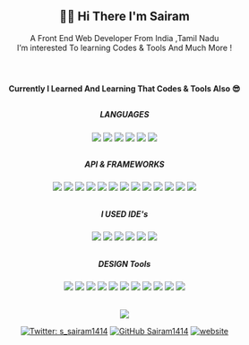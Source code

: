   <header>
  <h2 align="center" > 🤘🏻 Hi There I'm Sairam </h2>
  <p align="center">A Front End Web Developer From India ,Tamil Nadu<br>
I’m interested To learning Codes & Tools And Much More ! </p> 
  </header>
  <div align="center">
  <h4>Currently I Learned And Learning That Codes & Tools Also 😎</h4>

  ## <h5> LANGUAGES </h5> 

<img src="https://img.shields.io/badge/HTML5-E34F26?style=for-the-badge&logo=html5&logoColor=white">
<img src="https://img.shields.io/badge/CSS3-1572B6?style=for-the-badge&logo=css3&logoColor=white">
<img src="https://img.shields.io/badge/JavaScript-323330?style=for-the-badge&logo=javascript&logoColor=F7DF1E">
<img src="https://img.shields.io/badge/json-5E5C5C?style=for-the-badge&logo=json&logoColor=white">
<img src="https://img.shields.io/badge/PHP-777BB4?style=for-the-badge&logo=php&logoColor=white">
<img src="https://img.shields.io/badge/MySQL-005C84?style=for-the-badge&logo=mysql&logoColor=white">
<!--   <code><img height="45" src="https://static.javatpoint.com/htmlpages/images/html-tutorial.png"></code>
  <code><img height="48" src="https://static.javatpoint.com/csspages/images/css-tutorial.png"></code>
  <code><img height="45" src="https://static.javatpoint.com/images/javascript/javascript_logo.png"></code>
  <code><img height="40" src="https://www.javatpoint.com/jsonpages/images/json-tutorial.jpg"></code>
  <code><img height="38" src="https://upload.wikimedia.org/wikipedia/commons/thumb/2/27/PHP-logo.svg/2560px-PHP-logo.svg.png"></code>
  <code><img height="50" src="https://pngimg.com/uploads/mysql/mysql_PNG35.png"></code> -->

## <h5>API & FRAMEWORKS</h5>

<img src="https://img.shields.io/badge/Bootstrap-563D7C?style=for-the-badge&logo=bootstrap&logoColor=white">
<img src="https://img.shields.io/badge/jQuery-0769AD?style=for-the-badge&logo=jquery&logoColor=white">
<img src="https://img.shields.io/badge/Node.js-339933?style=for-the-badge&logo=nodedotjs&logoColor=white">
<img src="https://img.shields.io/badge/npm-CB3837?style=for-the-badge&logo=npm&logoColor=white">
<img src="https://img.shields.io/badge/Google%20Analytics-E37400?style=for-the-badge&logo=google%20analytics&logoColor=white">
<img src="https://img.shields.io/badge/firebase-ffca28?style=for-the-badge&logo=firebase&logoColor=black">
<img src="https://img.shields.io/badge/Font_Awesome-339AF0?style=for-the-badge&logo=fontawesome&logoColor=white">
<img src="https://img.shields.io/badge/Git-100000?style=for-the-badge&logo=github&logoColor=white">
<img src="https://img.shields.io/badge/formspree-CB3837?style=for-the-badge&logo=formspree&logoColor=white">
<img src="https://img.shields.io/badge/aos-217346?style=for-the-badge&logo=aos&logoColor=white">
<img src="https://img.shields.io/badge/creative-ffca28?style=for-the-badge&logo=creative&logoColor=black">
<img src="https://img.shields.io/badge/Popper-0769AD?style=for-the-badge&logo=popper&logoColor=white">
<img src="https://img.shields.io/badge/Codepen-000000?style=for-the-badge&logo=codepen&logoColor=white">


## <h5>I USED IDE's</h5>

<img src="https://img.shields.io/badge/Atom-66595C?style=for-the-badge&logo=Atom&logoColor=white">
<img src="https://img.shields.io/badge/Arduino_IDE-00979D?style=for-the-badge&logo=arduino&logoColor=white">
<img src="https://img.shields.io/badge/Android_Studio-3DDC84?style=for-the-badge&logo=android-studio&logoColor=white">
<img src="https://img.shields.io/badge/Notepad++-90E59A.svg?style=for-the-badge&logo=notepad%2B%2B&logoColor=black">
<img src="https://img.shields.io/badge/Visual_Studio_Code-0078D4?style=for-the-badge&logo=visual%20studio%20code&logoColor=white">
<img src="https://img.shields.io/badge/sublime_text-%23575757.svg?&style=for-the-badge&logo=sublime-text&logoColor=important">


## <h5>DESIGN Tools</h5>

<img src="https://img.shields.io/badge/Adobe%20after%20affects-CF96FD?style=for-the-badge&logo=Adobe%20after%20effects&logoColor=393665">
<img src="https://img.shields.io/badge/Adobe%20Premiere%20Pro-9999FF?style=for-the-badge&logo=Adobe%20Premiere%20Pro&logoColor=white">
<img src="https://img.shields.io/badge/Adobe%20Photoshop-31A8FF?style=for-the-badge&logo=Adobe%20Photoshop&logoColor=black">
<img src="https://img.shields.io/badge/Adobe%20Illustrator-FF9A00?style=for-the-badge&logo=adobe%20illustrator&logoColor=white">
<img src="https://img.shields.io/badge/Adobe%20XD-470137?style=for-the-badge&logo=Adobe%20XD&logoColor=#FF61F6">
<img src="https://img.shields.io/badge/blender-%23F5792A.svg?style=for-the-badge&logo=blender&logoColor=white">
<img src="https://img.shields.io/badge/Adobe%20Lightroom-31A8FF?style=for-the-badge&logo=Adobe%20Lightroom&logoColor=white">
<img src="https://img.shields.io/badge/Unity-100000?style=for-the-badge&logo=unity&logoColor=white">
<img src="https://img.shields.io/badge/Microsoft_Excel-217346?style=for-the-badge&logo=microsoft-excel&logoColor=white">
<img src="https://img.shields.io/badge/Google%20Sheets-34A853?style=for-the-badge&logo=google-sheets&logoColor=white">
<img src="https://img.shields.io/badge/Trello-0052CC?style=for-the-badge&logo=trello&logoColor=white">

<br><img src="https://github-readme-stats.vercel.app/api?username=Sairam1414&&show_icons=true&title_color=ffffff&icon_color=bb2acf&text_color=daf7dc&bg_color=151515">

  [![Twitter: s_sairam1414](https://img.shields.io/twitter/follow/s_sairam1414?style=social)](https://twitter.com/s_sairam1414)
  [![GitHub Sairam1414](https://img.shields.io/github/followers/Sairam1414?label=follow&style=social)](https://github.com/Sairam1414)
  [![website](https://img.shields.io/badge/Website-Wecreationofficial.com-2648ff?style=flat-square&logo=google-chrome)](https://wecreationofficial.web.app/)
  </div>
